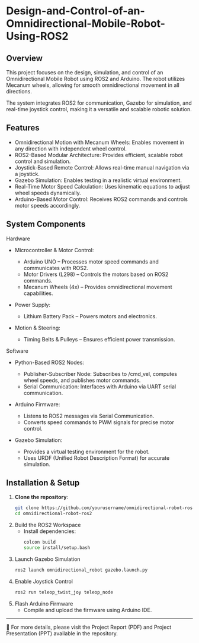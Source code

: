 # Design-and-Control-of-an-Omnidirectional-Mobile-Robot-Using-ROS2

## Overview
This project focuses on the design, simulation, and control of an Omnidirectional Mobile Robot using ROS2 and Arduino. The robot utilizes Mecanum wheels, allowing for smooth omnidirectional movement in all directions.

The system integrates ROS2 for communication, Gazebo for simulation, and real-time joystick control, making it a versatile and scalable robotic solution.

## Features
- Omnidirectional Motion with Mecanum Wheels: Enables movement in any direction with independent wheel control.
- ROS2-Based Modular Architecture: Provides efficient, scalable robot control and simulation.
- Joystick-Based Remote Control: Allows real-time manual navigation via a joystick.
- Gazebo Simulation: Enables testing in a realistic virtual environment.
- Real-Time Motor Speed Calculation: Uses kinematic equations to adjust wheel speeds dynamically.
- Arduino-Based Motor Control: Receives ROS2 commands and controls motor speeds accordingly.

## System Components
Hardware
- Microcontroller & Motor Control:
  - Arduino UNO – Processes motor speed commands and communicates with ROS2.
  - Motor Drivers (L298) – Controls the motors based on ROS2 commands. 
  - Mecanum Wheels (4x) – Provides omnidirectional movement capabilities.

- Power Supply:
  - Lithium Battery Pack – Powers motors and electronics.

- Motion & Steering:
  - Timing Belts & Pulleys – Ensures efficient power transmission.

Software
- Python-Based ROS2 Nodes:
  - Publisher-Subscriber Node: Subscribes to /cmd_vel, computes wheel speeds, and publishes motor commands.
  - Serial Communication: Interfaces with Arduino via UART serial communication.

- Arduino Firmware:
  - Listens to ROS2 messages via Serial Communication.
  - Converts speed commands to PWM signals for precise motor control.

- Gazebo Simulation:
  - Provides a virtual testing environment for the robot.
  - Uses URDF (Unified Robot Description Format) for accurate simulation.


 ## Installation & Setup
1. **Clone the repository**:
   ```sh
   git clone https://github.com/yourusername/omnidirectional-robot-ros2.git
   cd omnidirectional-robot-ros2
   ```
2. Build the ROS2 Workspace
   - Install dependencies:
     ```sh
     colcon build
     source install/setup.bash
     ```
4. Launch Gazebo Simulation
     ```sh
   ros2 launch omnidirectional_robot gazebo.launch.py
   ```
5. Enable Joystick Control
   ```sh
   ros2 run teleop_twist_joy teleop_node
   ```
6. Flash Arduino Firmware
   - Compile and upload the firmware using Arduino IDE.
--------------------------------------------------------------------------------------------------------------------------
📌 For more details, please visit the Project Report (PDF) and Project Presentation (PPT) available in the repository.
